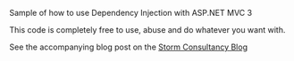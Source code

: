 Sample of how to use Dependency Injection with ASP.NET MVC 3

This code is completely free to use, abuse and do whatever you want with.

See the accompanying blog post on the [Storm Consultancy Blog](http://www.storm-consultancy.com/blog/development/tutorials/a-really-simple-guide-to-getting-started-with-dependency-injection-in-asp-net-mvc-3/)